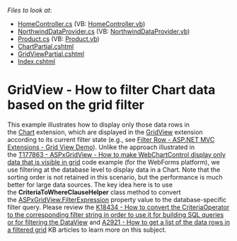 <!-- default file list -->
*Files to look at*:

* [HomeController.cs](./CS/Controllers/HomeController.cs) (VB: [HomeController.vb](./VB/Controllers/HomeController.vb))
* [NorthwindDataProvider.cs](./CS/Models/NorthwindDataProvider.cs) (VB: [NorthwindDataProvider.vb](./VB/Models/NorthwindDataProvider.vb))
* [Product.cs](./CS/Models/Product.cs) (VB: [Product.vb](./VB/Models/Product.vb))
* [ChartPartial.cshtml](./CS/Views/Home/ChartPartial.cshtml)
* [GridViewPartial.cshtml](./CS/Views/Home/GridViewPartial.cshtml)
* [Index.cshtml](./CS/Views/Home/Index.cshtml)
<!-- default file list end -->
# GridView - How to filter Chart data based on the grid filter


<p>This example illustrates how to display only those data rows in the <a href="https://documentation.devexpress.com/#AspNet/CustomDocument9972">Chart</a> extension, which are displayed in the <a href="https://documentation.devexpress.com/#AspNet/CustomDocument8998">GridView</a> extension according to its current filter state (e.g., see <a href="http://demos.devexpress.com/MVCxGridViewDemos/Filtering/FilterRow">Filter Row - ASP.NET MVC Extensions - Grid View Demo</a>). Unlike the approach illustrated in the <a href="https://www.devexpress.com/Support/Center/p/T177863">T177863 - ASPxGridView - How to make WebChartControl display only data that is visible in grid</a> code example (for the WebForms platform), we use filtering at the database level to display data in a Chart. Note that the sorting order is not retained in this scenario, but the performance is much better for large data sources. The key idea here is to use the <strong>CriteriaToWhereClauseHelper</strong> class method to convert the <a href="https://documentation.devexpress.com/#AspNet/DevExpressWebASPxGridView_FilterExpressiontopic">ASPxGridView.FilterExpression</a> property value to the database-specific filter query. Please review the <a href="https://www.devexpress.com/Support/Center/p/K18434">K18434 - How to convert the CriteriaOperator to the corresponding filter string in order to use it for building SQL queries or for filtering the DataView</a> and <a href="https://www.devexpress.com/Support/Center/p/A2921">A2921 - How to get a list of the data rows in a filtered grid</a> KB articles to learn more on this subject.</p>

<br/>


